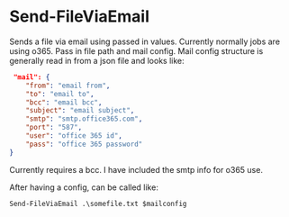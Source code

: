 # Send-FileViaEmail

Sends a file via email using passed in values. Currently normally jobs are using o365. Pass in file path and mail config. Mail config structure is generally read in from a json file and looks like:

```json
 "mail": {
    "from": "email from",
    "to": "email to",
    "bcc": "email bcc",
    "subject": "email subject",
    "smtp": "smtp.office365.com",
    "port": "587",
    "user": "office 365 id",
    "pass": "office 365 password"
}
```

Currently requires a bcc. I have included the smtp info for o365 use.

After having a config, can be called like:

`Send-FileViaEmail .\somefile.txt $mailconfig`
